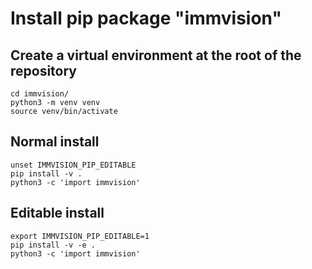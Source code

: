 # Install pip package "immvision"

## Create a virtual environment at the root of the repository

    cd immvision/
    python3 -m venv venv
    source venv/bin/activate


## Normal install

    unset IMMVISION_PIP_EDITABLE
    pip install -v .
    python3 -c 'import immvision'

## Editable install

    export IMMVISION_PIP_EDITABLE=1
    pip install -v -e .
    python3 -c 'import immvision'

